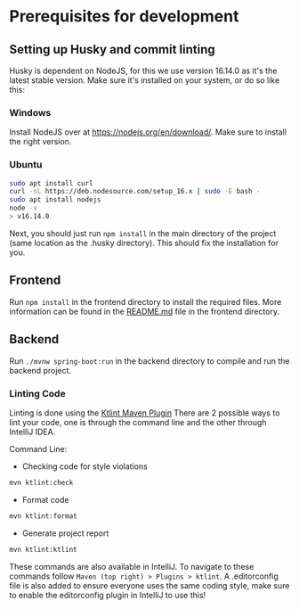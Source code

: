 # Prerequisites for development

## Setting up Husky and commit linting

Husky is dependent on NodeJS, for this we use version 16.14.0 as it's the latest stable version. Make sure it's installed on your system, or do so like this:

### Windows
Install NodeJS over at https://nodejs.org/en/download/. Make sure to install the right version.

### Ubuntu
```bash
sudo apt install curl
curl -sL https://deb.nodesource.com/setup_16.x | sudo -E bash -
sudo apt install nodejs
node -v
> v16.14.0
```

Next, you should just run `npm install` in the main directory of the project (same location as the .husky directory). This should fix the installation for you.

## Frontend
Run `npm install` in the frontend directory to install the required files. More information can be found in the [README.md](../frontend/README.md) file in the frontend directory.

## Backend
Run `./mvnw spring-boot:run` in the backend directory to compile and run the backend project.

### Linting Code
Linting is done using the [Ktlint Maven Plugin](https://github.com/gantsign/ktlint-maven-plugin)
There are 2 possible ways to lint your code, one is through the command line and the other through IntelliJ IDEA.

Command Line:
- Checking code for style violations
```sh 
mvn ktlint:check
```
- Format code
```sh 
mvn ktlint:format
```
- Generate project report
```sh 
mvn ktlint:ktlint
```

These commands are also available in IntelliJ. To navigate to these commands follow `Maven (top right) > Plugins > ktlint`.
A .editorconfig file is also added to ensure everyone uses the same coding style, make sure to enable the editorconfig plugin in IntelliJ to use this!